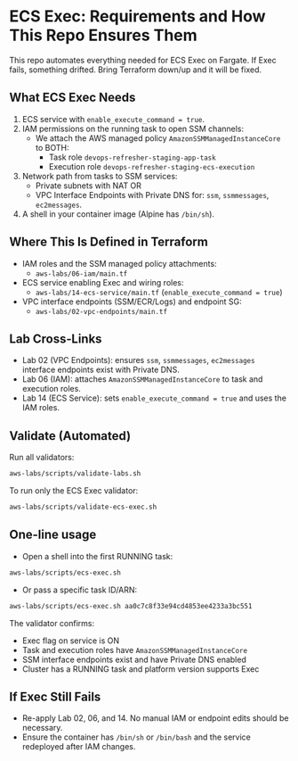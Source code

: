 # ECS Exec: Requirements and How This Repo Ensures Them

This repo automates everything needed for ECS Exec on Fargate. If Exec fails, something drifted. Bring Terraform down/up and it will be fixed.

## What ECS Exec Needs

1. ECS service with `enable_execute_command = true`.
2. IAM permissions on the running task to open SSM channels:
   - We attach the AWS managed policy `AmazonSSMManagedInstanceCore` to BOTH:
     - Task role `devops-refresher-staging-app-task`
     - Execution role `devops-refresher-staging-ecs-execution`
3. Network path from tasks to SSM services:
   - Private subnets with NAT OR
   - VPC Interface Endpoints with Private DNS for: `ssm`, `ssmmessages`, `ec2messages`.
4. A shell in your container image (Alpine has `/bin/sh`).

## Where This Is Defined in Terraform

- IAM roles and the SSM managed policy attachments:
  - `aws-labs/06-iam/main.tf`
- ECS service enabling Exec and wiring roles:
  - `aws-labs/14-ecs-service/main.tf` (`enable_execute_command = true`)
- VPC interface endpoints (SSM/ECR/Logs) and endpoint SG:
  - `aws-labs/02-vpc-endpoints/main.tf`

## Lab Cross‑Links

- Lab 02 (VPC Endpoints): ensures `ssm`, `ssmmessages`, `ec2messages` interface endpoints exist with Private DNS.
- Lab 06 (IAM): attaches `AmazonSSMManagedInstanceCore` to task and execution roles.
- Lab 14 (ECS Service): sets `enable_execute_command = true` and uses the IAM roles.

## Validate (Automated)

Run all validators:

```bash
aws-labs/scripts/validate-labs.sh
```

To run only the ECS Exec validator:

```bash
aws-labs/scripts/validate-ecs-exec.sh
```

## One-line usage

- Open a shell into the first RUNNING task:

```bash
aws-labs/scripts/ecs-exec.sh
```

- Or pass a specific task ID/ARN:

```bash
aws-labs/scripts/ecs-exec.sh aa0c7c8f33e94cd4853ee4233a3bc551
```

The validator confirms:

- Exec flag on service is ON
- Task and execution roles have `AmazonSSMManagedInstanceCore`
- SSM interface endpoints exist and have Private DNS enabled
- Cluster has a RUNNING task and platform version supports Exec

## If Exec Still Fails

- Re-apply Lab 02, 06, and 14. No manual IAM or endpoint edits should be necessary.
- Ensure the container has `/bin/sh` or `/bin/bash` and the service redeployed after IAM changes.
